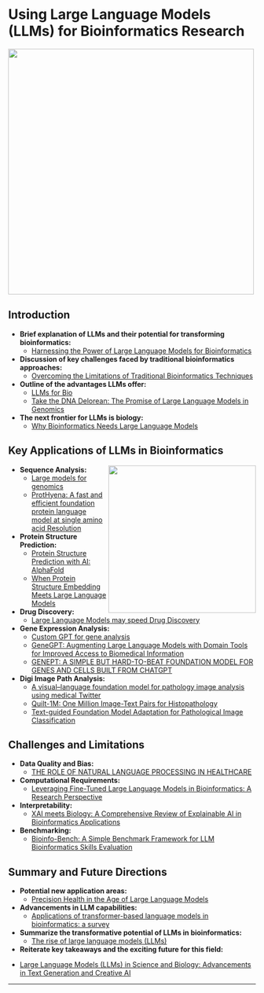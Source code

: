 # Using Large Language Models (LLMs) for Bioinformatics Research

<img src="https://github.com/lynnlangit/TeamTeri/blob/master/Images/llm-research.png" width=500 align=center>

## Introduction
* **Brief explanation of LLMs and their potential for transforming bioinformatics:**
  - [Harnessing the Power of Large Language Models for Bioinformatics](https://medium.com/@andrew_johnson_4/unveiling-the-potential-of-large-language-models-in-bioinformatics-76710eb0b38a)
* **Discussion of key challenges faced by traditional bioinformatics approaches:**
  - [Overcoming the Limitations of Traditional Bioinformatics Techniques](https://towardsdatascience.com/overcoming-the-limitations-of-large-language-models-9d4e92ad9823)
* **Outline of the advantages LLMs offer:**
  - [LLMs for Bio](https://towardsdatascience.com/large-language-models-in-molecular-biology-9eb6b65d8a30)
  - [Take the DNA Delorean: The Promise of Large Language Models in Genomics](https://www.bio-itworld.com/news/2023/01/27/take-the-dna-delorean-the-promise-of-large-language-models-in-genomics)
* **The next frontier for LLMs is biology:**
  - [Why Bioinformatics Needs Large Language Models](https://www.forbes.com/sites/robtoews/2023/07/16/the-next-frontier-for-large-language-models-is-biology/?sh=7a7084506f05)

## Key Applications of LLMs in Bioinformatics

<img src="https://github.com/lynnlangit/TeamTeri/blob/master/Images/llm-bio.png" width=300 align=right>

* **Sequence Analysis:**
  - [Large models for genomics](https://www.nature.com/articles/s41592-023-02105-5)
  - [ProtHyena: A fast and efficient foundation protein language model at single amino acid Resolution](https://www.biorxiv.org/content/10.1101/2024.01.18.576206v1)
* **Protein Structure Prediction:**
  - [Protein Structure Prediction with AI: AlphaFold](https://www.nature.com/articles/s41586-021-03819-2%3C)
  - [When Protein Structure Embedding Meets Large Language Models](https://pubmed.ncbi.nlm.nih.gov/38254915/)
* **Drug Discovery:**
  - [Large Language Models may speed Drug Discovery](https://www.technologyreview.com/2023/08/22/1076802/large-language-models-may-speed-drug-discovery/)
* **Gene Expression Analysis:**  
  - [Custom GPT for gene analysis](https://chat.openai.com/g/g-HvvFt9ohw-genegpt)
  - [GeneGPT: Augmenting Large Language Models with Domain Tools for Improved Access to Biomedical Information](https://www.ncbi.nlm.nih.gov/pmc/articles/PMC10153281/)
  - [GENEPT: A SIMPLE BUT HARD-TO-BEAT FOUNDATION MODEL FOR GENES AND CELLS BUILT FROM CHATGPT](https://www.biorxiv.org/content/10.1101/2023.10.16.562533v1)
* **Digi Image Path Analysis:**
  - [A visual–language foundation model for pathology image analysis using medical Twitter](https://www.nature.com/articles/s41591-023-02504-3)
  - [Quilt-1M: One Million Image-Text Pairs for Histopathology](https://arxiv.org/abs/2306.11207)
  - [Text-guided Foundation Model Adaptation for Pathological Image Classification](https://arxiv.org/abs/2307.14901)
  
## Challenges and Limitations

* **Data Quality and Bias:**
  - [THE ROLE OF NATURAL LANGUAGE PROCESSING IN HEALTHCARE](https://roundtable.datascience.salon/the-role-of-natural-language-processing-in-healthcare)
* **Computational Requirements:**
  - [Leveraging Fine-Tuned Large Language Models in Bioinformatics: A Research Perspective](https://www.qeios.com/read/WE7UMN.2)
* **Interpretability:**
  - [XAI meets Biology: A Comprehensive Review of Explainable AI in Bioinformatics Applications](https://arxiv.org/html/2312.06082v1)
* **Benchmarking:**
  - [Bioinfo-Bench: A Simple Benchmark Framework for LLM Bioinformatics Skills Evaluation](https://www.biorxiv.org/content/10.1101/2023.10.18.563023v1)

## Summary and Future Directions
* **Potential new application areas:**
  - [Precision Health in the Age of Large Language Models](https://dl.acm.org/doi/10.1145/3580305.3599568)
* **Advancements in LLM capabilities:** 
  - [Applications of transformer-based language models in bioinformatics: a survey](https://academic.oup.com/bioinformaticsadvances/article/3/1/vbad001/6984737)
* **Summarize the transformative potential of LLMs in bioinformatics:**
  - [The rise of large language models (LLMs)](https://omicstutorials.com/the-rise-of-large-language-models-llms/)
* **Reiterate key takeaways and the exciting future for this field:**
 - [Large Language Models (LLMs) in Science and Biology: Advancements in Text Generation and Creative AI](https://omicstutorials.com/large-language-models-llms-in-science-and-biology-advancements-in-text-generation-and-creative-ai/)

-----


